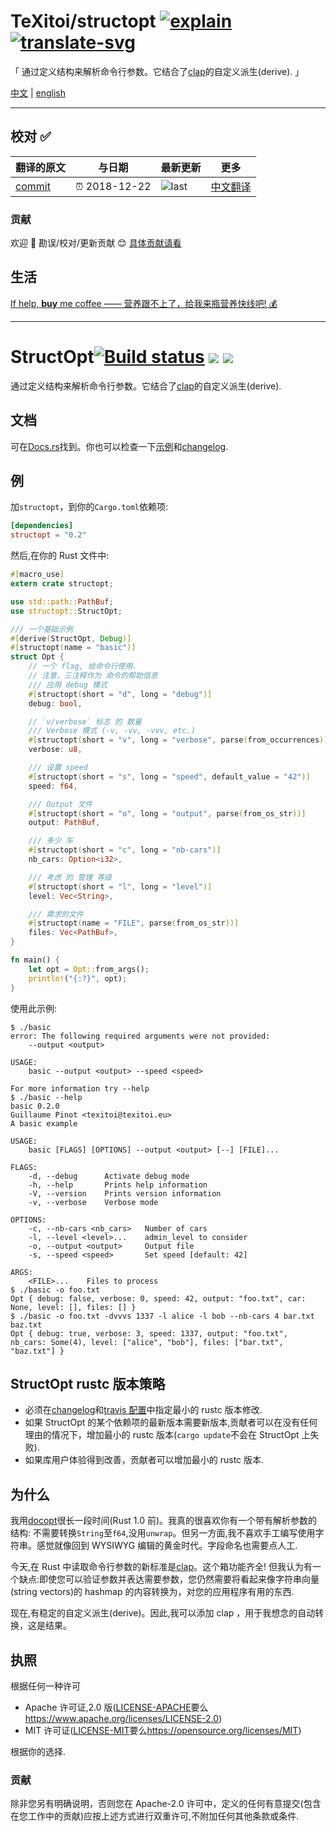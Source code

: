 # TeXitoi/structopt [![explain]][source] [![translate-svg]][translate-list]

<!-- [![size-img]][size] -->

[explain]: http://llever.com/explain.svg
[source]: https://github.com/chinanf-boy/Source-Explain
[translate-svg]: http://llever.com/translate.svg
[translate-list]: https://github.com/chinanf-boy/chinese-translate-list
[size-img]: https://packagephobia.now.sh/badge?p=Name
[size]: https://packagephobia.now.sh/result?p=Name

「 通过定义结构来解析命令行参数。它结合了[clap](https://crates.io/crates/clap)的自定义派生(derive). 」

[中文](./readme.md) | [english](https://github.com/TeXitoi/structopt)

---

## 校对 ✅

<!-- doc-templite START generated -->
<!-- repo = 'TeXitoi/structopt' -->
<!-- commit = 'b4cdc47686b1f6a6fa9134eff447cfa7c00cab36' -->
<!-- time = '2018-12-22' -->
翻译的原文 | 与日期 | 最新更新 | 更多
---|---|---|---
[commit] | ⏰ 2018-12-22 | ![last] | [中文翻译][translate-list]

[last]: https://img.shields.io/github/last-commit/TeXitoi/structopt.svg
[commit]: https://github.com/TeXitoi/structopt/tree/b4cdc47686b1f6a6fa9134eff447cfa7c00cab36

<!-- doc-templite END generated -->

### 贡献

欢迎 👏 勘误/校对/更新贡献 😊 [具体贡献请看](https://github.com/chinanf-boy/chinese-translate-list#贡献)

## 生活

[If help, **buy** me coffee —— 营养跟不上了，给我来瓶营养快线吧! 💰](https://github.com/chinanf-boy/live-need-money)

---

# StructOpt[![Build status](https://travis-ci.org/TeXitoi/structopt.svg?branch=master)](https://travis-ci.org/TeXitoi/structopt) [![](https://img.shields.io/crates/v/structopt.svg)](https://crates.io/crates/structopt) [![](https://docs.rs/structopt/badge.svg)](https://docs.rs/structopt)

通过定义结构来解析命令行参数。它结合了[clap](https://crates.io/crates/clap)的自定义派生(derive).

## 文档

可在[Docs.rs](https://docs.rs/structopt)找到。你也可以检查一下[示例](https://github.com/TeXitoi/structopt/tree/master/examples)和[changelog](https://github.com/TeXitoi/structopt/blob/master/CHANGELOG.md).

## 例

加`structopt`，到你的`Cargo.toml`依赖项:

```toml
[dependencies]
structopt = "0.2"
```

然后,在你的 Rust 文件中:

```rust
#[macro_use]
extern crate structopt;

use std::path::PathBuf;
use structopt::StructOpt;

/// 一个基础示例
#[derive(StructOpt, Debug)]
#[structopt(name = "basic")]
struct Opt {
    // 一个 flag, 给命令行使用. 
    // 注意，三注释作为 命令的帮助信息
    /// 应用 debug 模式
    #[structopt(short = "d", long = "debug")]
    debug: bool,

    // `v/verbose` 标志 的 数量
    /// Verbose 模式 (-v, -vv, -vvv, etc.)
    #[structopt(short = "v", long = "verbose", parse(from_occurrences))]
    verbose: u8,

    /// 设置 speed
    #[structopt(short = "s", long = "speed", default_value = "42")]
    speed: f64,

    /// Output 文件
    #[structopt(short = "o", long = "output", parse(from_os_str))]
    output: PathBuf,

    /// 多少 车
    #[structopt(short = "c", long = "nb-cars")]
    nb_cars: Option<i32>,

    /// 考虑 的 管理 等级
    #[structopt(short = "l", long = "level")]
    level: Vec<String>,

    /// 需求的文件
    #[structopt(name = "FILE", parse(from_os_str))]
    files: Vec<PathBuf>,
}

fn main() {
    let opt = Opt::from_args();
    println!("{:?}", opt);
}
```

使用此示例:

```
$ ./basic
error: The following required arguments were not provided:
    --output <output>

USAGE:
    basic --output <output> --speed <speed>

For more information try --help
$ ./basic --help
basic 0.2.0
Guillaume Pinot <texitoi@texitoi.eu>
A basic example

USAGE:
    basic [FLAGS] [OPTIONS] --output <output> [--] [FILE]...

FLAGS:
    -d, --debug      Activate debug mode
    -h, --help       Prints help information
    -V, --version    Prints version information
    -v, --verbose    Verbose mode

OPTIONS:
    -c, --nb-cars <nb_cars>   Number of cars
    -l, --level <level>...    admin_level to consider
    -o, --output <output>     Output file
    -s, --speed <speed>       Set speed [default: 42]

ARGS:
    <FILE>...    Files to process
$ ./basic -o foo.txt
Opt { debug: false, verbose: 0, speed: 42, output: "foo.txt", car: None, level: [], files: [] }
$ ./basic -o foo.txt -dvvvs 1337 -l alice -l bob --nb-cars 4 bar.txt baz.txt
Opt { debug: true, verbose: 3, speed: 1337, output: "foo.txt", nb_cars: Some(4), level: ["alice", "bob"], files: ["bar.txt", "baz.txt"] }
```

## StructOpt rustc 版本策略

- 必须在[changelog](https://github.com/TeXitoi/structopt/blob/master/CHANGELOG.md)和[travis 配置](https://github.com/TeXitoi/structopt/blob/master/.travis.yml)中指定最小的 rustc 版本修改.
- 如果 StructOpt 的某个依赖项的最新版本需要新版本,贡献者可以在没有任何理由的情况下，增加最小的 rustc 版本(`cargo update`不会在 StructOpt 上失败).
- 如果库用户体验得到改善，贡献者可以增加最小的 rustc 版本.

## 为什么

我用[docopt](https://crates.io/crates/docopt)很长一段时间(Rust 1.0 前)。我真的很喜欢你有一个带有解析参数的结构: 不需要转换`String`至`f64`,没用`unwrap`。但另一方面,我不喜欢手工编写使用字符串。感觉就像回到 WYSIWYG 编辑的黄金时代。字段命名也需要点人工.

今天,在 Rust 中读取命令行参数的新标准是[clap](https://crates.io/crates/clap)。这个箱功能齐全! 但我认为有一个缺点:即使您可以验证参数并表达需要参数，您仍然需要将看起来像字符串向量(string vectors)的 hashmap 的内容转换为，对您的应用程序有用的东西.

现在,有稳定的自定义派生(derive)。因此,我可以添加 clap ，用于我想念的自动转换，这是结果。

## 执照

根据任何一种许可

- Apache 许可证,2.0 版([LICENSE-APACHE](LICENSE-APACHE)要么<https://www.apache.org/licenses/LICENSE-2.0>)
- MIT 许可证([LICENSE-MIT](LICENSE-MIT)要么<https://opensource.org/licenses/MIT>)

根据你的选择.

### 贡献

除非您另有明确说明，否则您在 Apache-2.0 许可中，定义的任何有意提交(包含在您工作中的贡献)应按上述方式进行双重许可,不附加任何其他条款或条件.

